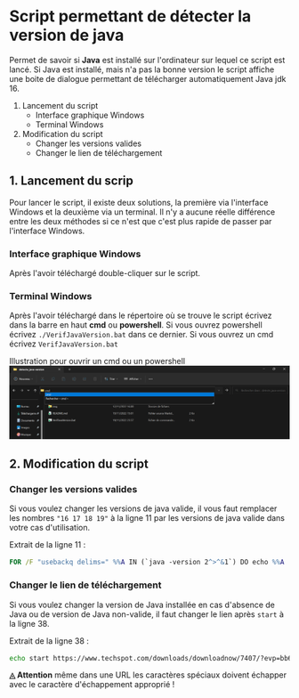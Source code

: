 # Script permettant de détecter la version de java
Permet de savoir si **Java** est installé sur l'ordinateur sur lequel ce script est lancé.
Si Java est installé, mais n'a pas la bonne version le script affiche une boite de dialogue permettant de télécharger automatiquement Java jdk 16.

1. Lancement du script
    * Interface graphique Windows
    * Terminal Windows
2. Modification du script
    * Changer les versions valides
    * Changer le lien de téléchargement
 

## 1. Lancement du scrip
Pour lancer le script, il existe deux solutions, la première via l'interface Windows et la deuxième via un terminal. Il n'y a aucune réelle différence entre les deux méthodes si ce n'est que c'est plus rapide de passer par l'interface Windows.

### Interface graphique Windows
Après l'avoir téléchargé double-cliquer sur le script.

### Terminal Windows
Après l'avoir téléchargé dans le répertoire où se trouve le script écrivez dans la barre en haut **cmd** ou **powershell**. Si vous ouvrez powershell écrivez `./VerifJavaVersion.bat` dans ce dernier. Si vous ouvrez un cmd écrivez `VerifJavaVersion.bat`

Illustration pour ouvrir un cmd ou un powershell
![](./img/cmd.png "Illustration pour ouvrir un cmd ou un powershell")


## 2. Modification du script
### Changer les versions valides
Si vous voulez changer les versions de java valide, il vous faut remplacer les nombres `"16 17 18 19"` à la ligne 11 par les versions de java valide dans votre cas d'utilisation.

Extrait de la ligne 11 :
```bat
FOR /F "usebackq delims=" %%A IN (`java -version 2^>^&1`) DO echo %%A | findstr /i "16 17 18 19" && (
```


### Changer le lien de téléchargement
Si vous voulez changer la version de Java installée en cas d'absence de Java ou de version de Java non-valide, il faut changer le lien après `start` à la ligne 38.

Extrait de la ligne 38 :
```bat
echo start https://www.techspot.com/downloads/downloadnow/7407/?evp=bb667956a140a1a0a56260d7df5d40bf^^^&file=9975 >> installationJava16.bat
```

**◬ Attention** même dans une URL les caractères spéciaux doivent échapper avec le caractère d'échappement approprié !
